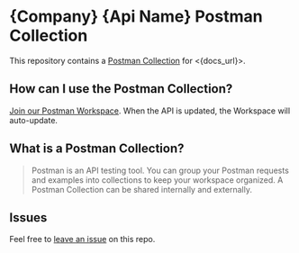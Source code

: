# {Company} {Api Name} Postman Collection

This repository contains a [Postman Collection](/collection.json) for <{docs_url}>.

## How can I use the Postman Collection?

[Join our Postman Workspace](https://www.postman.com/fern-api/workspace/fern-{company}). When the API is updated, the Workspace will auto-update.

## What is a Postman Collection?

> Postman is an API testing tool. You can group your Postman requests and examples into collections to keep your workspace organized. A Postman Collection can be shared internally and externally.

## Issues

Feel free to [leave an issue](https://github.com/fern-{company}/{company}-postman) on this repo. 
